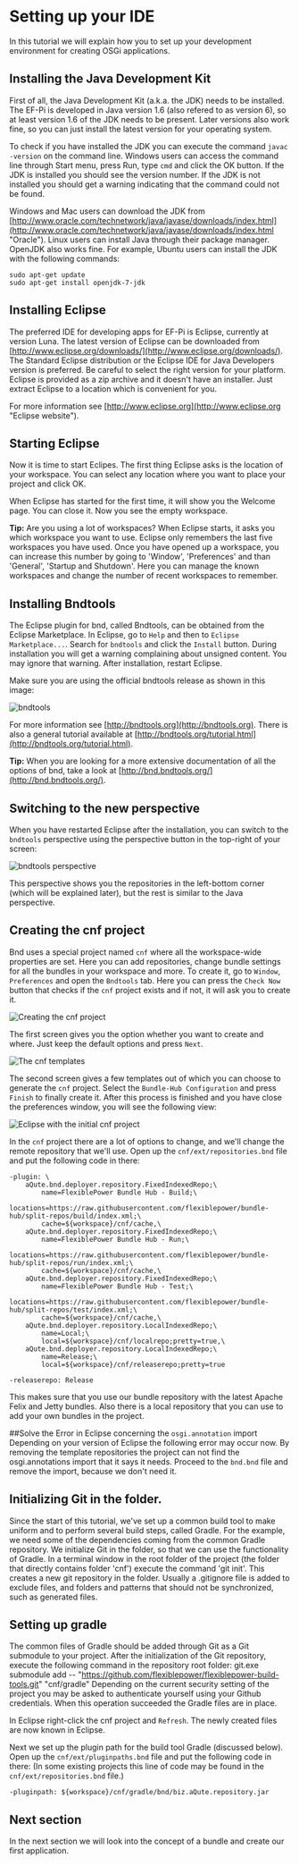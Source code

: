# Setting up your IDE

In this tutorial we will explain how you to set up your development environment for creating OSGi applications.

## Installing the Java Development Kit
First of all, the Java Development Kit (a.k.a. the JDK) needs to be installed. The EF-Pi is developed in Java  version 1.6 (also refered to as version 6), so at least version 1.6 of the JDK needs to be present. Later versions also work fine, so you can just install the latest version for your operating system.

To check if you have installed the JDK you can execute the command `javac -version` on the command line. Windows users can access the command line through Start menu, press Run, type `cmd` and click the OK button. If the JDK is installed you should see the version number. If the JDK is not installed you should get a warning indicating that the command could not be found.

Windows and Mac users can download the JDK from [http://www.oracle.com/technetwork/java/javase/downloads/index.html](http://www.oracle.com/technetwork/java/javase/downloads/index.html "Oracle"). Linux users can install Java through their package manager. OpenJDK also works fine. For example, Ubuntu users can install the JDK with the following commands:

```
sudo apt-get update
sudo apt-get install openjdk-7-jdk
```

## Installing Eclipse
The preferred IDE for developing apps for EF-Pi is Eclipse, currently at version Luna. The latest version of Eclipse can be downloaded from [http://www.eclipse.org/downloads/](http://www.eclipse.org/downloads/). The Standard Eclipse distribution or the Eclipse IDE for Java Developers version is preferred. Be careful to select the right version for your platform. Eclipse is provided as a zip archive and it doesn't have an installer. Just extract Eclipse to a location which is convenient for you.

For more information see [http://www.eclipse.org](http://www.eclipse.org "Eclipse website").

## Starting Eclipse
Now it is time to start Eclipes. The first thing Eclipse asks is the location of your workspace. You can select any location where you want to place your project and click OK. 

When Eclipse has started for the first time, it will show you the Welcome page. You can close it. Now you see the empty workspace.

**Tip:** Are you using a lot of workspaces? When Eclipse starts, it asks you which workspace you want to use. Eclipse only remembers the last five workspaces you have used. Once you have opened up a workspace, you can increase this number by going to 'Window', 'Preferences' and than 'General', 'Startup and Shutdown'. Here you can manage the known workspaces and change the number of recent workspaces to remember.

## Installing Bndtools
The Eclipse plugin for bnd, called Bndtools, can be obtained from the Eclipse Marketplace. In Eclipse, go to `Help` and then to `Eclipse Marketplace...`. Search for `bndtools` and click the `Install` button. During installation you will get a warning complaining about unsigned content. You may ignore that warning. After installation, restart Eclipse.

Make sure you are using the official bndtools release as shown in this image:

![bndtools](eclipse-marketplace.png)

For more information see [http://bndtools.org](http://bndtools.org). There is also a general tutorial available at [http://bndtools.org/tutorial.html](http://bndtools.org/tutorial.html).

**Tip:** When you are looking for a more extensive documentation of all the options of bnd, take a look at [http://bnd.bndtools.org/](http://bnd.bndtools.org/).

## Switching to the new perspective
When you have restarted Eclipse after the installation, you can switch to the `bndtools` perspective using the perspective button in the top-right of your screen:

![bndtools perspective](eclipse-workspace-empty.png)

This perspective shows you the repositories in the left-bottom corner (which will be explained later), but the rest is similar to the Java perspective.

## Creating the cnf project
Bnd uses a special project named `cnf` where all the workspace-wide properties are set. Here you can add repositories, change bundle settings for all the bundles in your workspace and more. To create it, go to `Window`, `Preferences` and open the `Bndtools` tab. Here you can press the `Check Now` button that checks if the `cnf` project exists and if not, it will ask you to create it.

![Creating the cnf project](creating-cnf-project.png)

The first screen gives you the option whether you want to create and where. Just keep the default options and press `Next`.

![The cnf templates](creating-cnf-project-templates.png)

The second screen gives a few templates out of which you can choose to generate the `cnf` project. Select the `Bundle-Hub Configuration` and press `Finish` to finally create it. After this process is finished and you have close the preferences window, you will see the following view:

![Eclipse with the initial cnf project](eclipse-with-cnf.png)

In the `cnf` project there are a lot of options to change, and we'll change the remote repository that we'll use. Open up the `cnf/ext/repositories.bnd` file and put the following code in there:

```
-plugin: \
    aQute.bnd.deployer.repository.FixedIndexedRepo;\
        name=FlexiblePower Bundle Hub - Build;\
        locations=https://raw.githubusercontent.com/flexiblepower/bundle-hub/split-repos/build/index.xml;\
        cache=${workspace}/cnf/cache,\
    aQute.bnd.deployer.repository.FixedIndexedRepo;\
        name=FlexiblePower Bundle Hub - Run;\
        locations=https://raw.githubusercontent.com/flexiblepower/bundle-hub/split-repos/run/index.xml;\
        cache=${workspace}/cnf/cache,\
    aQute.bnd.deployer.repository.FixedIndexedRepo;\
        name=FlexiblePower Bundle Hub - Test;\
        locations=https://raw.githubusercontent.com/flexiblepower/bundle-hub/split-repos/test/index.xml;\
        cache=${workspace}/cnf/cache,\
	aQute.bnd.deployer.repository.LocalIndexedRepo;\
	    name=Local;\
	    local=${workspace}/cnf/localrepo;pretty=true,\
	aQute.bnd.deployer.repository.LocalIndexedRepo;\
	    name=Release;\
	    local=${workspace}/cnf/releaserepo;pretty=true

-releaserepo: Release
```
This makes sure that you use our bundle repository with the latest Apache Felix and Jetty bundles. Also there is a local repository that you can use to add your own bundles in the project.

##Solve the Error in Eclipse concerning the `osgi.annotation` import
Depending on your version of Eclipse the following error may occur now. By removing the template repositories the project can not find the osgi.annotations import that it says it needs. Proceed to the `bnd.bnd` file and remove the import, because we don't need it.

## Initializing Git in the folder.
Since the start of this tutorial, we've set up a common build tool to make uniform and to perform several build steps, called Gradle.
For the example, we need some of the dependencies coming from the common Gradle repository. We initialize Git in the folder, so that we can use the functionality of Gradle. In a terminal window in the root folder of the project (the folder that directly contains folder 'cnf') execute the command 'git init'. This creates a new git repository in the folder. Usually a .gitignore file is added to exclude files, and folders and patterns that should not be synchronized, such as generated files.

## Setting up gradle
The common files of Gradle should be added through Git as a Git submodule to your project. After the initialization of the Git repository, execute the following command in the repository root folder:
git.exe submodule add   -- "https://github.com/flexiblepower/flexiblepower-build-tools.git"  "cnf/gradle"
Depending on the current security setting of the project you may be asked to authenticate yourself using your Github credentials.
When this operation succeeded the Gradle files are in place.

In Eclipse right-click the cnf project and `Refresh`. The newly created files are now known in Eclipse. 

Next we set up the plugin path for the build tool Gradle (discussed below). Open up the `cnf/ext/pluginpaths.bnd` file and put the following code in there: (In some existing projects this line of code may be found in the `cnf/ext/repositories.bnd` file.)
```
-pluginpath: ${workspace}/cnf/gradle/bnd/biz.aQute.repository.jar
```

## Next section

In the next section we will look into the concept of a bundle and create our first application.
